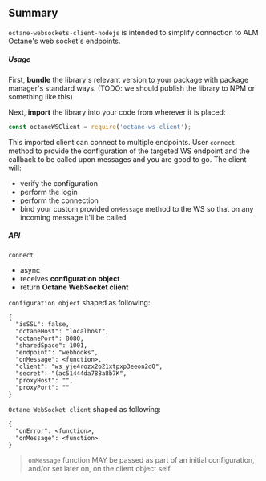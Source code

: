 ## Summary

`octane-websockets-client-nodejs` is intended to simplify connection to ALM Octane's web socket's endpoints.

##### Usage

First, __bundle__ the library's relevant version to your package with package manager's standard ways.
(TODO: we should publish the library to NPM or something like this)

Next, __import__ the library into your code from wherever it is placed:

```javascript 1.8
const octaneWSClient = require('octane-ws-client');
```

This imported client can connect to multiple endpoints.
User `connect` method to provide the configuration of the targeted WS endpoint and the callback to be called upon messages and you are good to go.
The client will:
- verify the configuration
- perform the login
- perform the connection
- bind your custom provided `onMessage` method to the WS so that on any incoming message it'll be called

##### API
`connect`
  - async
  - receives __configuration object__
  - return __Octane WebSocket client__
  
`configuration object` shaped as following:
```
{
  "isSSL": false,
  "octaneHost": "localhost",
  "octanePort": 8080,
  "sharedSpace": 1001,
  "endpoint": "webhooks",
  "onMessage": <function>,
  "client": "ws_yje4rozx2o21xtpxp3eeon2d0",
  "secret": "(ac51444da788a8b7K",
  "proxyHost": "",
  "proxyPort": ""
}
```
 
`Octane WebSocket client` shaped as following:
```
{
  "onError": <function>,
  "onMessage": <function>
}
```

> `onMessage` function MAY be passed as part of an initial configuration, and/or set later on, on the client object self.